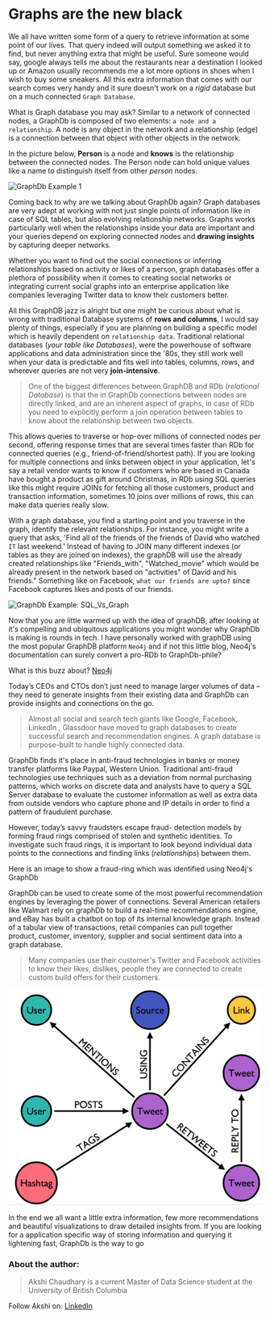 # Graphs are the new black

We all have written some form of a query to retrieve information at some point of our lives. That query indeed will output something we asked it to find, but never anything extra that might be useful. Sure someone would say, google always tells me about the restaurants near a destination I looked up or Amazon usually recommends me a lot more options in shoes when I wish to buy some sneakers. All this extra information that comes with our search comes very handy and it sure doesn't work on a *rigid* database but on a much connected `Graph Database`.

What is Graph database you may ask? Similar to a network of connected nodes, a GraphDb is composed of two elements: `a node and a relationship`. A node is any object in the network and a relationship (edge) is a connection between that object with other objects in the network.

In the picture below, **Person** is a node and **knows** is the relationship between the connected nodes. The Person node can hold unique values like a name to distinguish itself from other *person* nodes.


![GraphDb Example 1](Graph_database.jpg)



Coming back to why are we talking about GraphDb again? Graph databases are very adept at working with not just single points of information like in case of SQL tables, but also evolving relationship networks. Graphs works particularly well when the relationships inside your data are important and your queries depend on exploring connected nodes and **drawing insights** by capturing deeper networks.


Whether you want to find out the social connections or inferring relationships based on activity or likes of a person, graph databases offer a plethora of possibility when it comes to creating social networks or integrating current social graphs into an enterprise application like companies leveraging Twitter data to know their customers better.


All this GraphDB jazz is alright but one might be curious about what is wrong with traditional Database systems of **rows and columns**, I would say plenty of things, especially if you are planning on building a specific model which is heavily dependent on `relationship data`. Traditional relational databases (*your table like Databases*), were the powerhouse of software applications and data administration since the '80s, they still work well when your data is predictable and fits well into tables, columns, rows, and wherever queries are not very **join-intensive**.

> One of the biggest differences between GraphDB and RDb (*relational Database*) is that the in GraphDb connections between nodes are directly linked, and are an inherent aspect of graphs, in case of RDb you need to explicitly perform a join operation between tables to know about the relationship between two objects.

This allows queries to traverse or hop-over millions of connected nodes per second, offering response times that are several times faster than RDb for connected queries (e.g., friend-of-friend/shortest path). If you are looking for multiple connections and links between object in your application, let's say a retail vendor wants to know if customers who are based in Canada have bought a product as gift around Christmas, in RDb using SQL queries like this might require JOINs for fetching all those customers, product and transaction information, sometimes 10 joins over millions of rows, this can make data queries really slow.

With a graph database, you find a starting point and you traverse in the graph, identify the relevant relationships. For instance, you might write a query that asks, 'Find all of the friends of the friends of David who watched `IT` last weekend.' Instead of having to JOIN many different indexes (or tables as they are joined on indexes), the graphDB will use the already created relationships like "Friends_with", "Watched_movie" which would be already present in the network based on "activities" of David and his friends." Something like on Facebook, `what our friends are upto?` since Facebook captures likes and posts of our friends.

![GraphDb Example: SQL_Vs_Graph ](SQL_Vs_Graph.jpg)


Now that you are little warmed up with the idea of graphDB, after looking at it's compelling and ubiquitous applications you might wonder why GraphDb is making is rounds in tech. I have personally worked with graphDB using the most popular GraphDB platform `Neo4j` and if not this little blog, Neo4j's documentation can surely convert a pro-RDb to GraphDb-phile?

What is this buzz about?   [Neo4j](https://neo4j.com/product/)

Today’s CEOs and CTOs don’t just need to manage larger volumes of data – they need to generate insights from their existing data and GraphDb can provide insights and connections on the go.
>Almost all social and search tech giants like Google, Facebook, LinkedIn , Glassdoor have moved to graph databases to create successful search and recommendation engines. A graph database is purpose-built to handle highly connected data.

GraphDb finds it's place in anti-fraud technologies in banks or money transfer platforms like Paypal, Western Union. Traditional anti-fraud technologies use techniques such as a deviation from normal purchasing patterns, which works on discrete data and analysts have to query a SQL Server database to evaluate the customer information as well as extra data from outside vendors who capture phone and IP details in order to find a pattern of fraudulent purchase.

However, today’s savvy fraudsters escape fraud- detection models by forming fraud rings comprised of stolen and synthetic identities. To investigate such fraud rings, it is important to look beyond individual data points to the connections and finding links (*relationships*) between them.

Here is an image to show a fraud-ring which was identified using Neo4j's GraphDb


GraphDb can be used to create some of the most powerful recommendation engines by leveraging the power of connections. Several American retailers like Walmart rely on graphDb to build a real-time recommendations engine, and eBay has built a chatbot on top of its internal knowledge graph. Instead of a tabular view of transactions, retail companies can pull together product, customer, inventory, supplier and social sentiment data into a graph database.

> Many companies use their customer's Twitter and Facebook activities to know their likes, dislikes, people they are connected to create custom build offers for their customers.

![GraphDb Example: Twitter](Twitter.png)



In the end we all want a little extra information, few more recommendations and beautiful visualizations to draw detailed insights from. If you are looking for a application specific way of storing information and querying it lightening fast, GraphDb is the way to go






### About the author:

> Akshi Chaudhary is a current Master of Data Science student at the University of British Columbia

Follow Akshi on:
[LinkedIn](https://www.linkedin.com/in/akshi-chaudhary-33b19a45/)

